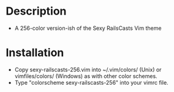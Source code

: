 # Description

- A 256-color version-ish of the Sexy RailsCasts Vim theme

# Installation

- Copy sexy-railscasts-256.vim into ~/.vim/colors/ (Unix) or vimfiles/colors/ (Windows) as with 
  other color schemes.
- Type "colorscheme sexy-railscasts-256" into your vimrc file.

